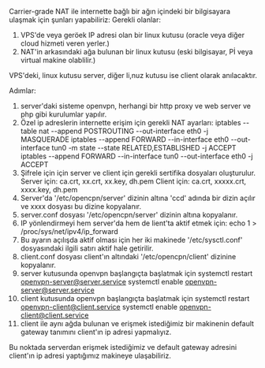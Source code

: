 Carrier-grade NAT ile internette bağlı bir ağın içindeki bir bilgisayara ulaşmak için şunları yapabiliriz:
Gerekli olanlar:
1. VPS'de veya geröek IP adresi olan bir linux kutusu (oracle veya diğer cloud hizmeti veren yerler.)
2. NAT'in arkasındaki ağa bulunan bir linux kutusu (eski bilgisayar, Pİ veya virtual makine olablilir.)

VPS'deki, linux kutusu server, diğer li,nuz kutusu ise client olarak anılacaktır.

Adımlar:
1. server'daki sisteme openvpn, herhangi bir http proxy ve web server ve php gibi kurulumlar yapılır.
2. Özel ip adreslerin internette erişim için gerekli NAT ayarları:
  iptables --table nat --append POSTROUTING --out-interface eth0 -j MASQUERADE
  iptables --append FORWARD --in-interface eth0 --out-interface tun0 -m state --state RELATED,ESTABLISHED -j ACCEPT
  iptables --append FORWARD --in-interface tun0 --out-interface eth0 -j ACCEPT
3. Şifrele için için server ve client için gerekli sertifika dosyaları oluşturulur.
    Server için: ca.crt, xx.crt, xx.key, dh.pem
    Client için: ca.crt, xxxxx.crt, xxxx.key, dh.pem
4. Server'da '/etc/opencpn/server' dizinin altına 'ccd' adında bir dizin açılır ve xxxx dosyası bu dizine kopyalanır.
5. server.conf dosyası '/etc/opencpn/server' dizinin altına kopyalanır.
6. IP yönlendirmeyi hem server'da hem de lient'ta aktif etmek için:
  echo 1 > /proc/sys/net/ipv4/ip_forward
7. Bu ayarın açılışda aktif olması için her iki makinede '/etc/sysctl.conf' dosyasındaki ilgili satırı aktif hale getirilir.
8. client.conf dosyası client'ın altındaki '/etc/opencpn/client' dizinine kopyalanır.
9. server kutusunda openvpn başlangıçta başlatmak için
  systemctl restart openvpn-server@server.service
  systemctl enable openvpn-server@server.service
10. client kutusunda openvpn başlangıçta başlatmak için
  systemctl restart openvpn-client@client.service
  systemctl enable openvpn-client@client.service
11. client ile aynı ağda bulunan ve erişmek istediğimiz bir makinenin default gateway tanımını client'ın ip adresi yapmalıyız.

Bu noktada serverdan erişmek istediğimiz ve default gateway adresini client'ın ip adresi yaptığımız makineye ulaşabiliriz.
